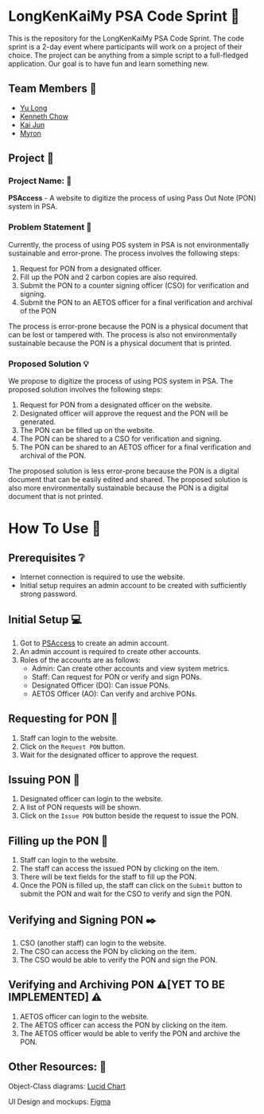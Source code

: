 # LongKenKaiMy PSA Code Sprint :runner:

This is the repository for the LongKenKaiMy PSA Code Sprint. The code sprint is a 2-day event where participants will work on a project of their choice. The project can be anything from a simple script to a full-fledged application. Our goal is to have fun and learn something new.

## Team Members :busts_in_silhouette:

- [Yu Long](https://github.com/yulonglim)
- [Kenneth Chow](https://github.com/reignnz)
- [Kai Jun](https://github.com/nujiak)
- [Myron](https://github.com/meerian)

## Project :memo:

### Project Name: :closed_lock_with_key:

__PSAccess__ - A website to digitize the process of using Pass Out Note (PON) system in PSA.

### Problem Statement :speech_balloon:

Currently, the process of using POS system in PSA is not environmentally sustainable and error-prone. The process involves the following steps:

1. Request for PON from a designated officer.
2. Fill up the PON and 2 carbon copies are also required.
3. Submit the PON to a counter signing officer (CSO) for verification and signing.
4. Submit the PON to an AETOS officer for a final verification and archival of the PON

The process is error-prone because the PON is a physical document that can be lost or tampered with. The process is also not environmentally sustainable because the PON is a physical document that is printed.

### Proposed Solution :bulb:

We propose to digitize the process of using POS system in PSA. The proposed solution involves the following steps:

1. Request for PON from a designated officer on the website.
2. Designated officer will approve the request and the PON will be generated.
3. The PON can be filled up on the website.
4. The PON can be shared to a CSO for verification and signing.
5. The PON can be shared to an AETOS officer for a final verification and archival of the PON.

The proposed solution is less error-prone because the PON is a digital document that can be easily edited and shared. The proposed solution is also more environmentally sustainable because the PON is a digital document that is not printed.

# How To Use :closed_book:

## Prerequisites :grey_question:
- Internet connection is required to use the website.
- Initial setup requires an admin account to be created with sufficiently strong password.

## Initial Setup :computer:
1. Got to [PSAccess]() to create an admin account.
2. An admin account is required to create other accounts.
3. Roles of the accounts are as follows:
    - Admin: Can create other accounts and view system metrics.
    - Staff: Can request for PON or verify and sign PONs.
    - Designated Officer (DO): Can issue PONs.
    - AETOS Officer (AO): Can verify and archive PONs.

## Requesting for PON :raising_hand:
1. Staff can login to the website.
2. Click on the `Request PON` button.
3. Wait for the designated officer to approve the request.

## Issuing PON :office:
1. Designated officer can login to the website.
2. A list of PON requests will be shown.
3. Click on the `Issue PON` button beside the request to issue the PON.

## Filling up the PON :pencil:
1. Staff can login to the website.
2. The staff can access the issued PON by clicking on the item.
3. There will be text fields for the staff to fill up the PON.
4. Once the PON is filled up, the staff can click on the `Submit` button to submit the PON and wait for the CSO to verify and sign the PON.

## Verifying and Signing PON :black_nib:
1. CSO (another staff) can login to the website.
2. The CSO can access the PON by clicking on the item.
3. The CSO would be able to verify the PON and sign the PON.

## Verifying and Archiving PON :warning:[YET TO BE IMPLEMENTED] :warning:
1. AETOS officer can login to the website.
2. The AETOS officer can access the PON by clicking on the item.
3. The AETOS officer would be able to verify the PON and archive the PON.

## Other Resources: :ledger:
Object-Class diagrams: [Lucid Chart](https://lucid.app/lucidchart/75730a74-03c5-473b-8e6a-645ce68dafbf/edit?invitationId=inv_42d0eedb-2664-4afe-b6f0-13cb832c8d03#)

UI Design and mockups:  [Figma](https://www.figma.com/file/684nDpzEBmhjsDABpbPrKL/PSA-Codesprint-2022-UI%2FUX?node-id=0%3A1)
